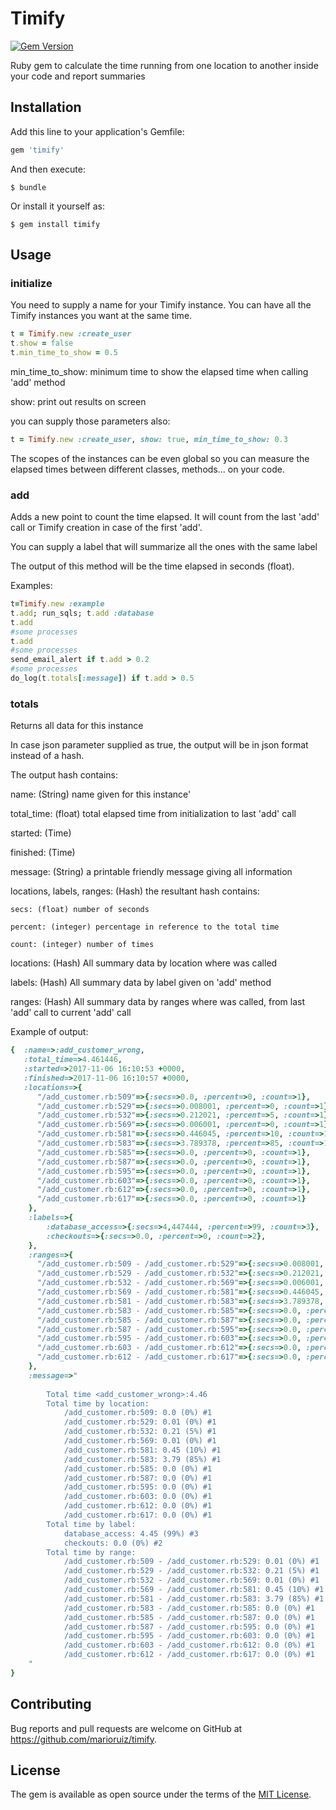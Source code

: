 # Timify

[![Gem Version](https://badge.fury.io/rb/timify.svg)](https://rubygems.org/gems/timify)

Ruby gem to calculate the time running from one location to another inside your code and report summaries

## Installation

Add this line to your application's Gemfile:

```ruby
gem 'timify'
```

And then execute:

    $ bundle

Or install it yourself as:

    $ gem install timify

## Usage

### initialize
You need to supply a name for your Timify instance. 
You can have all the Timify instances you want at the same time.
```ruby
t = Timify.new :create_user
t.show = false
t.min_time_to_show = 0.5
```
min_time_to_show: minimum time to show the elapsed time when calling 'add' method

show: print out results on screen

you can supply those parameters also:

```ruby
t = Timify.new :create_user, show: true, min_time_to_show: 0.3
```

The scopes of the instances can be even global so you can measure the elapsed times between different classes, methods... on your code.

### add

Adds a new point to count the time elapsed. It will count from the last 'add' call or Timify creation in case of the first 'add'.

You can supply a label that will summarize all the ones with the same label

The output of this method will be the time elapsed in seconds (float).

Examples:

```ruby
t=Timify.new :example
t.add; run_sqls; t.add :database
t.add
#some processes
t.add
#some processes
send_email_alert if t.add > 0.2
#some processes
do_log(t.totals[:message]) if t.add > 0.5
```

### totals

Returns all data for this instance

In case json parameter supplied as true, the output will be in json format instead of a hash.

The output hash contains:

  name: (String) name given for this instance'

  total_time: (float) total elapsed time from initialization to last 'add' call

  started: (Time)

  finished: (Time)

  message: (String) a printable friendly message giving all information

  locations, labels, ranges: (Hash) the resultant hash contains:

    secs: (float) number of seconds

    percent: (integer) percentage in reference to the total time

    count: (integer) number of times

  locations: (Hash) All summary data by location where was called

  labels: (Hash) All summary data by label given on 'add' method

  ranges: (Hash) All summary data by ranges where was called, from last 'add' call to current 'add' call


Example of output:
```ruby
{  :name=>:add_customer_wrong, 
   :total_time=>4.461446, 
   :started=>2017-11-06 16:10:53 +0000, 
   :finished=>2017-11-06 16:10:57 +0000, 
   :locations=>{
      "/add_customer.rb:509"=>{:secs=>0.0, :percent=>0, :count=>1}, 
	  "/add_customer.rb:529"=>{:secs=>0.008001, :percent=>0, :count=>1}, 
	  "/add_customer.rb:532"=>{:secs=>0.212021, :percent=>5, :count=>1}, 
	  "/add_customer.rb:569"=>{:secs=>0.006001, :percent=>0, :count=>1}, 
	  "/add_customer.rb:581"=>{:secs=>0.446045, :percent=>10, :count=>1}, 
	  "/add_customer.rb:583"=>{:secs=>3.789378, :percent=>85, :count=>1}, 
	  "/add_customer.rb:585"=>{:secs=>0.0, :percent=>0, :count=>1}, 
	  "/add_customer.rb:587"=>{:secs=>0.0, :percent=>0, :count=>1}, 
	  "/add_customer.rb:595"=>{:secs=>0.0, :percent=>0, :count=>1}, 
	  "/add_customer.rb:603"=>{:secs=>0.0, :percent=>0, :count=>1}, 
	  "/add_customer.rb:612"=>{:secs=>0.0, :percent=>0, :count=>1}, 
	  "/add_customer.rb:617"=>{:secs=>0.0, :percent=>0, :count=>1}
	}, 
	:labels=>{
		:database_access=>{:secs=>4,447444, :percent=>99, :count=>3},
		:checkouts=>{:secs=>0.0, :percent=>0, :count=>2},
	}, 
	:ranges=>{
	  "/add_customer.rb:509 - /add_customer.rb:529"=>{:secs=>0.008001, :percent=>0, :count=>1}, 
	  "/add_customer.rb:529 - /add_customer.rb:532"=>{:secs=>0.212021, :percent=>5, :count=>1}, 
	  "/add_customer.rb:532 - /add_customer.rb:569"=>{:secs=>0.006001, :percent=>0, :count=>1}, 
	  "/add_customer.rb:569 - /add_customer.rb:581"=>{:secs=>0.446045, :percent=>10, :count=>1}, 
	  "/add_customer.rb:581 - /add_customer.rb:583"=>{:secs=>3.789378, :percent=>85, :count=>1}, 
	  "/add_customer.rb:583 - /add_customer.rb:585"=>{:secs=>0.0, :percent=>0, :count=>1}, 
	  "/add_customer.rb:585 - /add_customer.rb:587"=>{:secs=>0.0, :percent=>0, :count=>1}, 
	  "/add_customer.rb:587 - /add_customer.rb:595"=>{:secs=>0.0, :percent=>0, :count=>1}, 
	  "/add_customer.rb:595 - /add_customer.rb:603"=>{:secs=>0.0, :percent=>0, :count=>1}, 
	  "/add_customer.rb:603 - /add_customer.rb:612"=>{:secs=>0.0, :percent=>0, :count=>1}, 
	  "/add_customer.rb:612 - /add_customer.rb:617"=>{:secs=>0.0, :percent=>0, :count=>1}
	}, 
	:message=>"
	
		Total time <add_customer_wrong>:4.46
		Total time by location:
			/add_customer.rb:509: 0.0 (0%) #1
			/add_customer.rb:529: 0.01 (0%) #1
			/add_customer.rb:532: 0.21 (5%) #1
			/add_customer.rb:569: 0.01 (0%) #1
			/add_customer.rb:581: 0.45 (10%) #1
			/add_customer.rb:583: 3.79 (85%) #1
			/add_customer.rb:585: 0.0 (0%) #1
			/add_customer.rb:587: 0.0 (0%) #1
			/add_customer.rb:595: 0.0 (0%) #1
			/add_customer.rb:603: 0.0 (0%) #1
			/add_customer.rb:612: 0.0 (0%) #1
			/add_customer.rb:617: 0.0 (0%) #1
		Total time by label:
			database_access: 4.45 (99%) #3
			checkouts: 0.0 (0%) #2
		Total time by range:
			/add_customer.rb:509 - /add_customer.rb:529: 0.01 (0%) #1
			/add_customer.rb:529 - /add_customer.rb:532: 0.21 (5%) #1
			/add_customer.rb:532 - /add_customer.rb:569: 0.01 (0%) #1
			/add_customer.rb:569 - /add_customer.rb:581: 0.45 (10%) #1
			/add_customer.rb:581 - /add_customer.rb:583: 3.79 (85%) #1
			/add_customer.rb:583 - /add_customer.rb:585: 0.0 (0%) #1
			/add_customer.rb:585 - /add_customer.rb:587: 0.0 (0%) #1
			/add_customer.rb:587 - /add_customer.rb:595: 0.0 (0%) #1
			/add_customer.rb:595 - /add_customer.rb:603: 0.0 (0%) #1
			/add_customer.rb:603 - /add_customer.rb:612: 0.0 (0%) #1
			/add_customer.rb:612 - /add_customer.rb:617: 0.0 (0%) #1
	"
}
```


## Contributing

Bug reports and pull requests are welcome on GitHub at https://github.com/marioruiz/timify.


## License

The gem is available as open source under the terms of the [MIT License](http://opensource.org/licenses/MIT).

